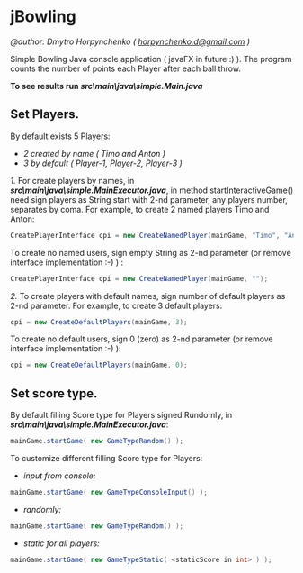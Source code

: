 # jBowling

*@author: Dmytro Horpynchenko ( horpynchenko.d@gmail.com )*

Simple Bowling Java console application ( javaFX in future :) ). 
The program counts the number of points each Player after each ball throw.

**To see results run _src\main\java\simple.Main.java_** 

## Set Players.

By default exists 5 Players: 
- *2 created by name ( Timo and Anton )*
- *3 by default ( Player-1,  Player-2, Player-3 )*  
  
*1.* For create players by names, in **_src\main\java\simple.MainExecutor.java_**, 
in method startInteractiveGame() need sign players as String start with 2-nd parameter,
any players number, separates by coma.
For example, to create 2 named players Timo and Anton:
```java 
CreatePlayerInterface cpi = new CreateNamedPlayer(mainGame, "Timo", "Anton");
```
To create no named users, sign empty String as 2-nd parameter (or remove interface implementation :-) ) :
```java 
CreatePlayerInterface cpi = new CreateNamedPlayer(mainGame, "");
```
*2.* To create players with default names, sign number of default players as 2-nd parameter.
For example, to create 3 default players:
```java 
cpi = new CreateDefaultPlayers(mainGame, 3);
```
To create no default users, sign 0 (zero) as 2-nd parameter (or remove interface implementation :-) ):
```java 
cpi = new CreateDefaultPlayers(mainGame, 0);
```

## Set score type.
 
By default filling Score type for Players signed Rundomly, in **_src\main\java\simple.MainExecutor.java_**: 
```java 
mainGame.startGame( new GameTypeRandom() );
```

To customize different filling Score type for Players: 
- *input from console:*     
```java 
mainGame.startGame( new GameTypeConsoleInput() );
```
- *randomly:*               
```java 
mainGame.startGame( new GameTypeRandom() );
```
- *static for all players:* 
```java 
mainGame.startGame( new GameTypeStatic( <staticScore in int> ) );
```

